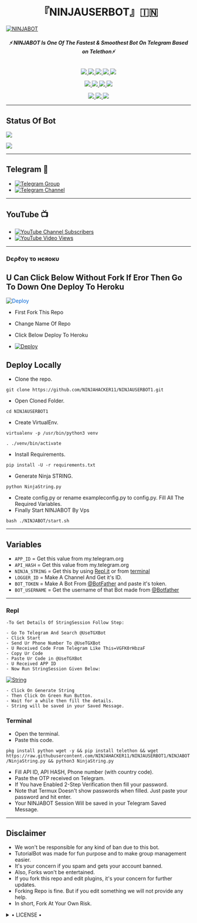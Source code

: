 <h1 align="center">
<b> 『NINJAUSERBOT』🇮🇳 </b>
</h1>

[![NINJABOT](https://te.legra.ph/file/1fef0a4acf69bfb85c511.jpg)](https://github.com/NINJAHACKER11/NINJAUSERBOT)

<h6 align="center">
  <b>⚡ NINJABOT Is One Of The Fastest & Smoothest Bot On Telegram Based on Telethon⚡</b>
</h6>

<p align="center">
<a href="https://github.com/NINJAHACKER11/NINJAUSERBOT" alt="GitHub closed issues"> <img src="https://img.shields.io/github/issues-closed-raw/NINJHACKER11/NINJAUSERBOT?style=flat&logo=github&color=success" /> </a>
<a href="https://github.com/NINJAHACKER11/NINJAUSERBOT/graphs/contributors" alt="GitHub contributors"> <img src="https://img.shields.io/github/contributors/NINJHACKER11/NINJAUSERBOT?style=flat&logo=github" /> </a>
<a href="https://github.com/NINJAHACKER11/NINJAUSERBOT/network/members" alt="GitHub forks"> <img src="https://img.shields.io/github/forks/NINJHACKER11/NINJAUSERBOT?label=Forks&logo=github" /> </a>
<a href="https://github.com/NINJAHACKER11/NINJAUSERBOT" alt="GitHub closed pull requests"> <img src="https://img.shields.io/github/issues-pr-closed-raw/NINJHACKER11/NINJAUSERBOT?color=success" /> </a>
<a href="https://github.com/NINJAHACKER11/NINJAUSERBOT" alt="GitHub issues"> <img src="https://img.shields.io/github/issues-raw/NINJHACKER11/NINJAUSERBOT?style=flat&logo=github&color=yellow" /> </a>
</p>
<p align="center">
<a href="https://www.python.org/" alt="made-with-python"> <img src="https://img.shields.io/badge/Made%20with-Python-1f425f.svg?style=flat&logo=python&color=blue" /> </a>
<a href="https://github.com/NINJAHACKER11/NINJAUSERBOT" alt="Docker!"> <img src="https://aleen42.github.io/badges/src/docker.svg" /> </a>
<a href="https://github.com/NINJAHACKER11/NINJAUSERBOT" alt="GitHub repo size"> <img src="https://img.shields.io/github/repo-size/NINJHACKER11/NINJAUSERBOT" /> </a>
<a href="https://github.com/NINJAHACKER11/NINJAUSERBOT/blob/master/LICENSE" alt="GPLv3 license"> <img src="https://img.shields.io/badge/License-GPLv3-blue.svg" /> </a>
</p>
<p align="center">
<a href="https://t.me/officialninjauserbot" alt="Telegram!"> <img src="https://aleen42.github.io/badges/src/telegram.svg" /> </a>
<a href="https://github.com/NINJAHACKER11/NINJAUSERBOT/graphs/commit-activity" alt="Maintenance"> <img src="https://img.shields.io/badge/Maintained%3F-yes-green.svg" /> </a>
<a href="https://makeapullrequest.com" alt="PRs Welcome"> <img src="https://img.shields.io/badge/PRs-welcome-brightgreen.svg?style=flat-square" /> </a>
</p>

------
## Status Of Bot 
<p align="left">
    <a href="https://github.com/NINJAHACKER11/NINJAUSERBOT/network/members"><img src="https://img.shields.io/github/forks/NINJHACKER11/NINJAUSERBOT?label=Forks&logoColor=Black&style=social"></a><p align="left"><a href="https://github.com/NINJAHACKER11/NINJAUSERBOT/stargazers"><img src="https://img.shields.io/github/stars/NINJHACKER11/NINJAUSERBOT?logoColor=Blue&style=social"></a><p align="left"><a href="https://github.com/NINJAHACKER11/NINJAUSERBOT"></a><p align="left"><a href="https://github.com/NINJAHACKER11/NINJAUSERBOT?"></a>

------
## Telegram 🏪
- [![Telegram Group](https://img.shields.io/badge/Telegram-Group-brightgreen)](https://t.me/officialninjauserbot)
- [![Telegram Channel](https://img.shields.io/badge/Telegram-Channel-brightgreen)](https://t.me/officialninjabotsupport)

------
## YouTube 📺
- [![YouTube Channel Subscribers](https://img.shields.io/youtube/channel/subscribers/UCvp8PY25PTRhFDZjLv3sVfg?style=social)](https://youtube.com/channel/UCvp8PY25PTRhFDZjLv3sVfg)
- [![YouTube Video Views](https://img.shields.io/youtube/views/9dQgdUJfk_k?label=Tutorial+•+Heroku+•&style=social)](https://youtu.be/9dQgdUJfk_k)

------------
<h3> Dєρℓογ το нєяοκυ </h3>

## U Can Click Below Without Fork If Eror Then Go To Down One Deploy To Heroku

<a href="https://heroku.com/deploy/" rel="nofollow" style="background-color: initial; box-sizing: border-box; color: #0366d6; text-decoration-line: none;"><img alt="Deploy" data-canonical-src="https://www.herokucdn.com/deploy/button.svg" src="https://camo.githubusercontent.com/83b0e95b38892b49184e07ad572c94c8038323fb/68747470733a2f2f7777772e6865726f6b7563646e2e636f6d2f6465706c6f792f627574746f6e2e737667" style="border-style: none; box-sizing: initial; max-width: 100%;" /></a></div>
</a>

- First Fork This Repo

- Change Name Of Repo

- Click Below Deploy To Heroku


- [![Deploy](https://te.legra.ph/file/a4fbe1b0f09505faaef7d.png)](https://heroku.com/deploy/)

## Deploy Locally

- Clone the repo. 

`git clone https://github.com/NINJAHACKER11/NINJAUSERBOT1.git`
- Open Cloned Folder.

`cd NINJAUSERBOT1`
- Create VirtualEnv.

`virtualenv -p /usr/bin/python3 venv`

`. ./venv/bin/activate`
- Install Requirements.

`pip install -U -r requirements.txt`
- Generate Ninja STRING.

`python NinjaString.py`
- Create config.py or rename exampleconfig.py to config.py. Fill All The Required Variables.
- Finally Start NINJABOT By Vps

`bash ./NINJABOT/start.sh`

---------

## Variables

- `APP_ID`  =  Get this value from my.telegram.org
- `API_HASH`  =  Get this value from my.telegram.org
- `NINJA_STRING`  =  Get this by using [Repl.it](#Repl) or from [terminal](#Terminal)
- `LOGGER_ID`  =  Make A Channel And Get it's ID.
- `BOT_TOKEN`  =  Make A Bot From [@BotFather](https://t.me/botfather) and paste it's token.
- `BOT_USERNAME`  =  Get the username of that Bot made from [@Botfather](https://t.me/botfather)

------
### Repl


    -To Get Details Of StringSession Follow Step: 

    - Go To Telegram And Search @UseTGXBot
    - Click Start
    - Send Ur Phone Number To @UseTGXBot
    - U Received Code From Telegram Like This=VGFK0rHbzaF
    - Copy Ur Code
    - Paste Ur Code in @UseTGXBot
    - U Received APP ID
    - Now Run StringSession Given Below:
   

[![String](https://te.legra.ph/file/2b94e5add96e8f73bb33b.jpg)](https://replit.com/@DARKDEVIL10/ninjauserbot#main.py) 

    - Click On Generate String
    - Then Click On Green Run Button.
    - Wait for a while then fill the details.
    - String will be saved in your Saved Message.


### Terminal
- Open the terminal.
- Paste this code.

`pkg install python wget -y && pip install telethon && wget https://raw.githubusercontent.com/NINJAHACKER11/NINJAUSERBOT1/NINJABOT/NinjaString.py && python3 NinjaString.py`
- Fill API ID, API HASH, Phone number (with country code).
- Paste the OTP received on Telegram.
- If You have Enabled 2-Step Verification then fill your password.
- Note that Termux Doesn't show passwords when filled. Just paste your password and hit enter.
- Your NINJABOT Session Will be saved in your Telegram Saved Message.


------
## Disclaimer
- We won't be responsible for any kind of ban due to this bot.
- TutorialBot was made for fun purpose and to make group management easier.
- It's your concern if you spam and gets your account banned.
- Also, Forks won't be entertained.
- If you fork this repo and edit plugins, it's your concern for further updates.
- Forking Repo is fine. But if you edit something we will not provide any help.
- In short, Fork At Your Own Risk.

<details>

  <summary> • LICENSE • </summary>

![](https://www.gnu.org/graphics/gplv3-or-later.png)

NINJAHACKER11

Poject [NINJABOT](https://github.com/NINJAHACKER11/NINJAUSERBOT) is free software: you can redistribute it and/or modify

it under the terms of the GNU General Public License as published by

the Free Software Foundation, either version 3 of the License, or

(at your option) any later version.

This program is distributed in the hope that it will be useful,

but WITHOUT ANY WARRANTY; without even the implied warranty of

MERCHANTABILITY or FITNESS FOR A PARTICULAR PURPOSE.  See the

GNU General Public License for more details.

You should have received a copy of the GNU General Public License

along with this program. If not, see <https://www.gnu.org/licenses/>.

</details>
